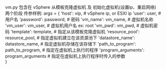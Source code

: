 vm.py 包含在 vSphere 从模板克隆虚拟机 及 初始化虚拟机(设置ip、重启网络) 两个阶段
传参样例:
args = {
        'host': vip,                              # vSphere ip, or ESXI ip
        'user': user,                             # 用户名
        'password': password,                     # 密码
        'vm_name': vm_name,                       # 虚拟机名称
        'vm_user': vm_user,                       # 虚拟机用户名 ex: root
        'vm_pwd': vm_pwd,                         # 虚拟机密码
        'template': template,                     # 指定从该模板克隆虚拟机
        'resource_pool': resource_pool,           # 指定虚拟机建立在该资源池下
        'datastore_name': datastore_name,         # 指定虚拟机存储在该存储下
        'path_to_program': path_to_program,       # 指定在虚拟机上执行的程序
        'program_arguments': program_arguments    # 指定在虚拟机上执行程序时传入的参数     
    }



